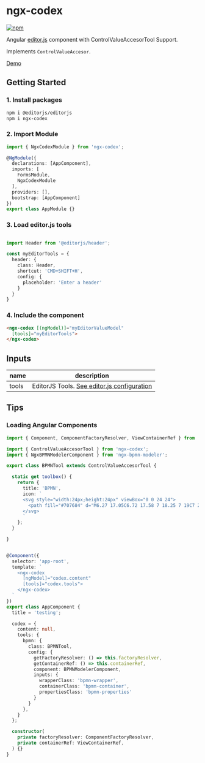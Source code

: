 # ngx-codex

[![npm](https://img.shields.io/npm/v/ngx-codex)](https://www.npmjs.com/package/ngx-codex)

Angular [editor.js](https://editorjs.io/) component with ControlValueAccesorTool Support.

Implements `ControlValueAccesor`.

[Demo](https://d3v0ps.github.io/ngx-codex)

## Getting Started

### 1. Install packages
```sh
npm i @editorjs/editorjs
npm i ngx-codex
```

### 2. Import Module
```typescript
import { NgxCodexModule } from 'ngx-codex';

@NgModule({
  declarations: [AppComponent],
  imports: [
    FormsModule,
    NgxCodexModule
  ],
  providers: [],
  bootstrap: [AppComponent]
})
export class AppModule {}
```

### 3. Load editor.js tools

```typescript

import Header from '@editorjs/header';

const myEditorTools = {
  header: {
    class: Header,
    shortcut: 'CMD+SHIFT+H',
    config: {
      placeholder: 'Enter a header'
    }
  }
}
```

### 4. Include the component

```html
<ngx-codex [(ngModel)]="myEditorValueModel"
  [tools]="myEditorTools">
</ngx-codex>
```

## Inputs

| name | description |
| ---- | ----------- |
| tools | EditorJS Tools. [See editor.js configuration](https://editorjs.io/configuration) |

## Tips

### Loading Angular Components

```ts
import { Component, ComponentFactoryResolver, ViewContainerRef } from '@angular/core';

import { ControlValueAccesorTool } from 'ngx-codex';
import { NgxBPMNModelerComponent } from 'ngx-bpmn-modeler';

export class BPMNTool extends ControlValueAccesorTool {

  static get toolbox() {
    return {
      title: 'BPMN',
      icon: `
      <svg style="width:24px;height:24px" viewBox="0 0 24 24">
        <path fill="#707684" d="M6.27 17.05C6.72 17.58 7 18.25 7 19C7 20.66 5.66 22 4 22S1 20.66 1 19 2.34 16 4 16C4.18 16 4.36 16 4.53 16.05L7.6 10.69L5.86 9.7L9.95 8.58L11.07 12.67L9.33 11.68L6.27 17.05M20 16C18.7 16 17.6 16.84 17.18 18H11V16L8 19L11 22V20H17.18C17.6 21.16 18.7 22 20 22C21.66 22 23 20.66 23 19S21.66 16 20 16M12 8C12.18 8 12.36 8 12.53 7.95L15.6 13.31L13.86 14.3L17.95 15.42L19.07 11.33L17.33 12.32L14.27 6.95C14.72 6.42 15 5.75 15 5C15 3.34 13.66 2 12 2S9 3.34 9 5 10.34 8 12 8Z" />
      </svg>
      `
    };
  }

}


@Component({
  selector: 'app-root',
  template: `
    <ngx-codex
      [ngModel]="codex.content"
      [tools]="codex.tools">
    </ngx-codex>
  `
})
export class AppComponent {
  title = 'testing';

  codex = {
    content: null,
    tools: {
      bpmn: {
        class: BPMNTool,
        config: {
          getFactoryResolver: () => this.factoryResolver,
          getContainerRef: () => this.containerRef,
          component: BPMNModelerComponent,
          inputs: {
            wrapperClass: 'bpmn-wrapper',
            containerClass: 'bpmn-container',
            propertiesClass: 'bpmn-properties'
          }
        }
      },
    }
  };

  constructor(
    private factoryResolver: ComponentFactoryResolver,
    private containerRef: ViewContainerRef,
  ) {}
}

```

